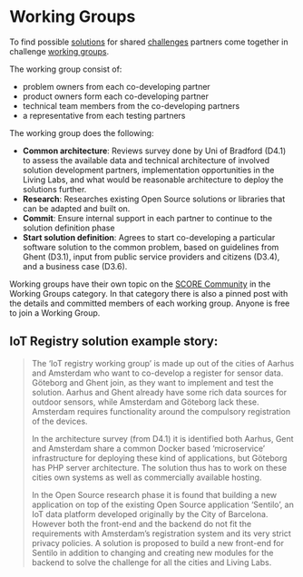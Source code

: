 # Working Groups

To find possible [solutions](/glossary/solutions.md) for shared [challenges](/glossary/challenge.md) partners come together in challenge [working groups](/glossary/working-group.md).

The working group consist of:

* problem owners from each co-developing partner
* product owners form each co-developing partner
* technical team members from the co-developing partners
* a representative from each testing partners

The working group does the following:

* __Common architecture__: Reviews survey done by Uni of Bradford (D4.1) to assess the available data and technical architecture of involved solution development partners, implementation opportunities in the Living Labs, and what would be reasonable architecture to deploy the solutions further.
* __Research__: Researches existing Open Source solutions or libraries that can be adapted and built on.
* __Commit__: Ensure internal support in each partner to continue to the solution definition phase
* __Start solution definition__: Agrees to start co-developing a particular software solution to the common problem, based on guidelines from Ghent (D3.1), input from public service providers and citizens (D3.4), and a business case (D3.6).

Working groups have their own topic on the [SCORE Community](https://score.community/c/working-groups) in the Working Groups category. In that category there is also a pinned post with the details and committed members of each working group. Anyone is free to join a Working Group.

## IoT Registry solution example story:

> The ‘IoT registry working group’ is made up out of the cities of Aarhus and Amsterdam who want to co-develop a register for sensor data. Göteborg and Ghent join, as they want to implement and test the solution. Aarhus and Ghent already have some rich data sources for outdoor sensors, while Amsterdam and Göteborg lack these. Amsterdam requires functionality around the compulsory registration of the devices.
> 
> In the architecture survey (from D4.1) it is identified both Aarhus, Gent and Amsterdam share a common Docker based ‘microservice’ infrastructure for deploying these kind of applications, but Göteborg has PHP server architecture. The solution thus has to work on these cities own systems as well as commercially available hosting. 
> 
> In the Open Source research phase it is found that building a new application on top of the existing Open Source application ‘Sentilo’, an IoT data platform developed originally by the City of Barcelona. However both the front-end and the backend do not fit the requirements with Amsterdam’s registration system and its very strict privacy policies. A solution is proposed to build a new front-end for Sentilo in addition to changing and creating new modules for the backend to solve the challenge for all the cities and Living Labs.
